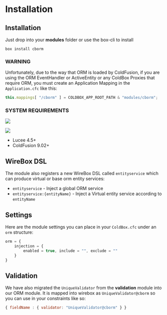 # Installation

## Installation

Just drop into your **modules** folder or use the box-cli to install

`box install cborm`

### WARNING

Unfortunately, due to the way that ORM is loaded by ColdFusion, if you are using the ORM EventHandler or ActiveEntity or any ColdBox Proxies that require ORM, you must create an Application Mapping in the `Application.cfc` like this:

```javascript
this.mappings[ "/cborm" ] = COLDBOX_APP_ROOT_PATH & "modules/cborm";
```

### SYSTEM REQUIREMENTS

![](https://img.shields.io/badge/Lucee-v4.5+-red.svg?style=for-the-badge)

![](https://img.shields.io/badge/ColdFusion-v9.02+-green.svg?style=for-the-badge)

* Lucee 4.5+ 
* ColdFusion 9.02+

## WireBox DSL

The module also registers a new WireBox DSL called `entityservice` which can produce virtual or base orm entity services:

* `entityservice` -  Inject a global ORM service
* `entityservice:{entityName}` - Inject a Virtual entity service according to `entityName`

## Settings

Here are the module settings you can place in your `ColdBox.cfc` under an `orm` structure:

```javascript
orm = {
    injection = {
        enabled = true, include = "", exclude = ""
    }
}
```

## Validation

We have also migrated the `UniqueValidator` from the **validation** module into our ORM module. It is mapped into wirebox as `UniqueValidator@cborm` so you can use in your constraints like so:

```javascript
{ fieldName : { validator: "UniqueValidator@cborm" } }
```

